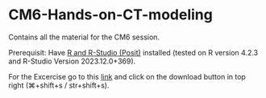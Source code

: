# CM6-Hands-on-CT-modeling
Contains all the material for the CM6 session.

Prerequisit: Have [R and R-Studio (Posit)](https://posit.co/download/rstudio-desktop/) installed (tested on R version 4.2.3 and R-Studio Version 2023.12.0+369).

For the Excercise go to this [link](https://github.com/lkosanke/CM6-Hands-on-CT-modeling/blob/main/Excercise.Rmd) and click on the download button in top right (⌘+shift+s / str+shift+s).